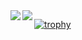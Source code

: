 <a href="https://github.com/anuraghazra/github-readme-stats">
  <img align="left" src="https://github-readme-stats.vercel.app/api?username=senseImamuraY&theme=radical&count_private=true&show_icons=true&hide_rank=true" />
</a>

<a href="https://github.com/anuraghazra/github-readme-stats">
  <img align="left" src="https://github-readme-stats.vercel.app/api/top-langs/?username=senseImamuraY&theme=radical" />
</a>

[![trophy](https://github-profile-trophy.vercel.app/?username=senseImamuraY&theme=radical)](https://github.com/ryo-ma/github-profile-trophy)
